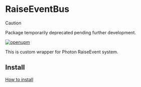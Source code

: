# RaiseEventBus

> [!CAUTION]
> Package temporarily deprecated pending further development.

[![openupm](https://img.shields.io/npm/v/com.uurha.betterphotoneventbus?label=openupm&registry_uri=https://package.openupm.com)](https://openupm.com/packages/com.uurha.betterphotoneventbus/)

This is custom wrapper for Photon RaiseEvent system.

## Install
[How to install](https://github.com/uurha/BetterPluginCollection/wiki/How-to-install)

